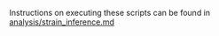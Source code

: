 Instructions on executing these scripts can be found in [analysis/strain_inference.md](https://github.com/garudlab/Wasney-Briscoe-2024/blob/main/analysis/strain_inference.md)
